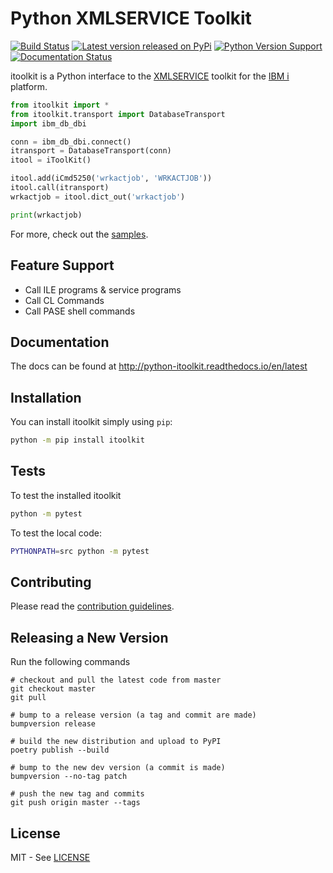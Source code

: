 Python XMLSERVICE Toolkit
=========================

[![Build Status](https://github.com/IBM/python-itoolkit/actions/workflows/build.yml/badge.svg?branch=main&event=push)](https://github.com/IBM/python-itoolkit/actions/workflows/build.yml)
[![Latest version released on PyPi](https://img.shields.io/pypi/v/itoolkit.svg)](https://pypi.python.org/pypi/itoolkit)
[![Python Version Support](https://img.shields.io/pypi/pyversions/itoolkit.svg)](https://pypi.org/project/itoolkit/)
[![Documentation Status](https://readthedocs.org/projects/python-itoolkit/badge/?version=latest)](https://python-itoolkit.readthedocs.io/en/latest/?badge=latest)


itoolkit is a Python interface to the
[XMLSERVICE](https://github.com/IBM/xmlservice) toolkit for the
[IBM i](https://en.wikipedia.org/wiki/IBM_i) platform.

```python
from itoolkit import *
from itoolkit.transport import DatabaseTransport
import ibm_db_dbi

conn = ibm_db_dbi.connect()
itransport = DatabaseTransport(conn)
itool = iToolKit()

itool.add(iCmd5250('wrkactjob', 'WRKACTJOB'))
itool.call(itransport)
wrkactjob = itool.dict_out('wrkactjob')

print(wrkactjob)
```

For more, check out the [samples](samples).

Feature Support
---------------

- Call ILE programs & service programs
- Call CL Commands
- Call PASE shell commands

Documentation
-------------

The docs can be found at <http://python-itoolkit.readthedocs.io/en/latest>

Installation
------------

You can install itoolkit simply using `pip`:

```bash
python -m pip install itoolkit
```

Tests
-----

To test the installed itoolkit

```bash
python -m pytest
```

To test the local code:

```bash
PYTHONPATH=src python -m pytest
```

Contributing
------------

Please read the [contribution guidelines](CONTRIBUTING.md).

Releasing a New Version
-----------------------

Run the following commands

```
# checkout and pull the latest code from master
git checkout master
git pull

# bump to a release version (a tag and commit are made)
bumpversion release

# build the new distribution and upload to PyPI
poetry publish --build

# bump to the new dev version (a commit is made)
bumpversion --no-tag patch

# push the new tag and commits
git push origin master --tags
```

License
-------

MIT - See [LICENSE](LICENSE)
